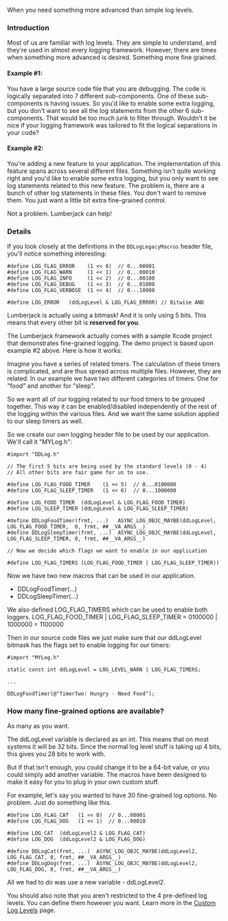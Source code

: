 When you need something more advanced than simple log levels.

### Introduction

Most of us are familiar with log levels. They are simple to understand, and they're used in almost every logging framework. However, there are times when something more advanced is desired. Something more fine grained.

#### Example \#1:

You have a large source code file that you are debugging. The code is logically separated into 7 different sub-components. One of these sub-components is having issues. So you'd like to enable some extra logging, but you don't want to see all the log statements from the other 6 sub-components. That would be too much junk to filter through. Wouldn't it be nice if your logging framework was tailored to fit the logical separations in your code?

#### Example \#2:

You're adding a new feature to your application. The implementation of this feature spans across several different files. Something isn't quite working right and you'd like to enable some extra logging, but you only want to see log statements related to this new feature. The problem is, there are a bunch of other log statements in these files. You don't want to remove them. You just want a little bit extra fine-grained control.

Not a problem. Lumberjack can help!

### Details

If you look closely at the definitions in the `DDLogLegacyMacros` header file, you'll notice something interesting:
```objc
#define LOG_FLAG_ERROR    (1 << 0)  // 0...00001
#define LOG_FLAG_WARN     (1 << 1)  // 0...00010
#define LOG_FLAG_INFO     (1 << 2)  // 0...00100
#define LOG_FLAG_DEBUG    (1 << 3)  // 0...01000
#define LOG_FLAG_VERBOSE  (1 << 4)  // 0...10000

#define LOG_ERROR   (ddLogLevel & LOG_FLAG_ERROR) // Bitwise AND
```

Lumberjack is actually using a bitmask! And it is only using 5 bits. This means that every other bit is **reserved for you**.

The Lumberjack framework actually comes with a sample Xcode project that demonstrates fine-grained logging. The demo project is based upon example \#2 above. Here is how it works:

Imagine you have a series of related timers. The calculation of these timers is complicated, and are thus spread across multiple files. However, they are related. In our example we have two different categories of timers. One for "food" and another for "sleep".

So we want all of our logging related to our food timers to be grouped together. This way it can be enabled/disabled independently of the rest of the logging within the various files. And we want the same solution applied to our sleep timers as well.

So we create our own logging header file to be used by our application. We'll call it "MYLog.h":
```objc
#import "DDLog.h"

// The first 5 bits are being used by the standard levels (0 - 4) 
// All other bits are fair game for us to use.

#define LOG_FLAG_FOOD_TIMER    (1 << 5)  // 0...0100000
#define LOG_FLAG_SLEEP_TIMER   (1 << 6)  // 0...1000000

#define LOG_FOOD_TIMER  (ddLogLevel & LOG_FLAG_FOOD_TIMER)
#define LOG_SLEEP_TIMER (ddLogLevel & LOG_FLAG_SLEEP_TIMER)

#define DDLogFoodTimer(frmt, ...)   ASYNC_LOG_OBJC_MAYBE(ddLogLevel, LOG_FLAG_FOOD_TIMER,  0, frmt, ##__VA_ARGS__)
#define DDLogSleepTimer(frmt, ...)  ASYNC_LOG_OBJC_MAYBE(ddLogLevel, LOG_FLAG_SLEEP_TIMER, 0, frmt, ##__VA_ARGS__)

// Now we decide which flags we want to enable in our application

#define LOG_FLAG_TIMERS (LOG_FLAG_FOOD_TIMER | LOG_FLAG_SLEEP_TIMER))
```

Now we have two new macros that can be used in our application.
-   DDLogFoodTimer(...)
-   DDLogSleepTimer(...)

We also defined LOG\_FLAG\_TIMERS which can be used to enable both loggers. LOG\_FLAG\_FOOD\_TIMER | LOG\_FLAG\_SLEEP\_TIMER = 0100000 | 1000000 = 1100000

Then in our source code files we just make sure that our ddLogLevel bitmask has the flags set to enable logging for our timers:

```objc
#import "MYLog.h"

static const int ddLogLevel = LOG_LEVEL_WARN | LOG_FLAG_TIMERS;

...

DDLogFoodTimer(@"TimerTwo: Hungry - Need Food");
```

### How many fine-grained options are available?

As many as you want.

The ddLogLevel variable is declared as an int. This means that on most systems it will be 32 bits. Since the normal log level stuff is taking up 4 bits, this gives you 28 bits to work with.

But if that isn't enough, you could change it to be a 64-bit value, or you could simply add another variable. The macros have been designed to make it easy for you to plug in your own custom stuff.

For example, let's say you wanted to have 30 fine-grained log options. No problem. Just do something like this.

```objc
#define LOG_FLAG_CAT   (1 << 0)  // 0...00001
#define LOG_FLAG_DOG   (1 << 1)  // 0...00010

#define LOG_CAT  (ddLogLevel2 & LOG_FLAG_CAT)
#define LOG_DOG  (ddLogLevel2 & LOG_FLAG_DOG)

#define DDLogCat(frmt, ...)  ASYNC_LOG_OBJC_MAYBE(ddLogLevel2, LOG_FLAG_CAT, 0, frmt, ##__VA_ARGS__)
#define DDLogDog(frmt, ...)  ASYNC_LOG_OBJC_MAYBE(ddLogLevel2, LOG_FLAG_DOG, 0, frmt, ##__VA_ARGS__)
```

All we had to do was use a new variable - ddLogLevel2.

You should also note that you aren't restricted to the 4 pre-defined log levels. You can define them however you want. Learn more in the [Custom Log Levels](CustomLogLevels.md) page.
